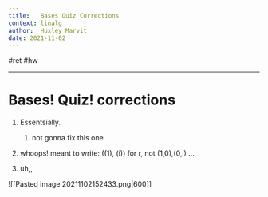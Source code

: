```yaml
---
title:   Bases Quiz Corrections
context: linalg
author:  Huxley Marvit
date: 2021-11-02
---
```


#ret  #hw 

***

# Bases! Quiz! corrections

1. Essentsially.	
	1. not gonna fix this one

2. whoops! meant to write:
((1), (i)) for r, not (1,0),(0,i) ...


4. uh,,


![[Pasted image 20211102152433.png|600]]



























